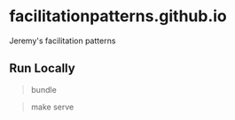 facilitationpatterns.github.io
==============================

Jeremy's facilitation patterns

Run Locally
-----------

> bundle

> make serve